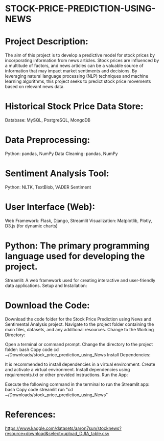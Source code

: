 # STOCK-PRICE-PREDICTION-USING-NEWS

# Project Description:

The aim of this project is to develop a predictive model for stock prices by incorporating information from news articles. Stock prices are influenced by a multitude of factors, and news articles can be a valuable source of information that may impact market sentiments and decisions. By leveraging natural language processing (NLP) techniques and machine learning algorithms, this project seeks to predict stock price movements based on relevant news data.


# Historical Stock Price Data Store:

Database: MySQL, PostgreSQL, MongoDB

# Data Preprocessing:

Python: pandas, NumPy
Data Cleaning: pandas, NumPy

# Sentiment Analysis Tool:

Python: NLTK, TextBlob, VADER Sentiment

# User Interface (Web):

Web Framework: Flask, Django, Streamlit
Visualization: Matplotlib, Plotly, D3.js (for dynamic charts)

# Python: The primary programming language used for developing the project.
Streamlit: A web framework used for creating interactive and user-friendly data applications.
Setup and Installation:

# Download the Code:

Download the code folder for the Stock Price Prediction using News and Sentimental Analysis project.
Navigate to the project folder containing the main files, datasets, and any additional resources.
Change to the Working Directory:

Open a terminal or command prompt.
Change the directory to the project folder:
bash
Copy code
cd ~/Downloads/stock_price_prediction_using_News
Install Dependencies:

It is recommended to install dependencies in a virtual environment. Create and activate a virtual environment.
Install dependencies using requirements.txt or other provided instructions.
Run the App:

Execute the following command in the terminal to run the Streamlit app:
bash
Copy code
streamlit run "cd ~/Downloads/stock_price_prediction_using_News"


# References:

https://www.kaggle.com/datasets/aaron7sun/stocknews?resource=download&select=upload_DJIA_table.csv
